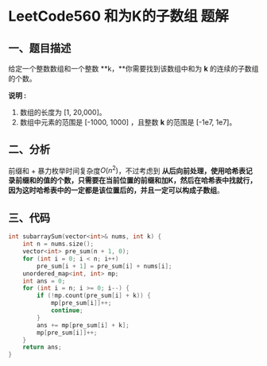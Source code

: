 # LeetCode560 和为K的子数组 题解

## 一、题目描述

给定一个整数数组和一个整数 **k，**你需要找到该数组中和为 **k** 的连续的子数组的个数。

**说明 :**

1. 数组的长度为 [1, 20,000]。
2. 数组中元素的范围是 [-1000, 1000] ，且整数 **k** 的范围是 [-1e7, 1e7]。



## 二、分析

前缀和 + 暴力枚举时间复杂度$O(n^2)$，不过考虑到 **从后向前处理，使用哈希表记录前缀和的值的个数，只需要在当前位置的前缀和加K，然后在哈希表中找就行，因为这时哈希表中的一定都是该位置后的，并且一定可以构成子数组**。



## 三、代码

```c++
int subarraySum(vector<int>& nums, int k) {
    int n = nums.size();
    vector<int> pre_sum(n + 1, 0);
    for (int i = 0; i < n; i++)
        pre_sum[i + 1] = pre_sum[i] + nums[i];
    unordered_map<int, int> mp;
    int ans = 0;
    for (int i = n; i >= 0; i--) {
        if (!mp.count(pre_sum[i] + k)) {
            mp[pre_sum[i]]++;
            continue;
        }
        ans += mp[pre_sum[i] + k];
        mp[pre_sum[i]]++;
    }
    return ans;
}
```

